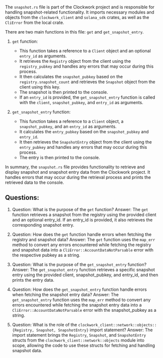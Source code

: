 The `snapshot.rs` file is part of the Clockwork project and is responsible for handling snapshot-related functionality. It imports necessary modules and objects from the `clockwork_client` and `solana_sdk` crates, as well as the `CliError` from the local crate.

There are two main functions in this file: `get` and `get_snapshot_entry`.

1. `get` function:

   - This function takes a reference to a `Client` object and an optional `entry_id` as arguments.
   - It retrieves the `Registry` object from the client using the `registry_pubkey` and handles any errors that may occur during this process.
   - It then calculates the `snapshot_pubkey` based on the `registry.snapshot_count` and retrieves the `Snapshot` object from the client using this key.
   - The snapshot is then printed to the console.
   - If an `entry_id` is provided, the `get_snapshot_entry` function is called with the `client`, `snapshot_pubkey`, and `entry_id` as arguments.

2. `get_snapshot_entry` function:
   - This function takes a reference to a `Client` object, a `snapshot_pubkey`, and an `entry_id` as arguments.
   - It calculates the `entry_pubkey` based on the `snapshot_pubkey` and `entry_id`.
   - It then retrieves the `SnapshotEntry` object from the client using the `entry_pubkey` and handles any errors that may occur during this process.
   - The entry is then printed to the console.

In summary, the `snapshot.rs` file provides functionality to retrieve and display snapshot and snapshot entry data from the Clockwork project. It handles errors that may occur during the retrieval process and prints the retrieved data to the console.

## Questions:

1. Question: What is the purpose of the `get` function?
   Answer: The `get` function retrieves a snapshot from the registry using the provided client and an optional entry_id. If an entry_id is provided, it also retrieves the corresponding snapshot entry.

2. Question: How does the `get` function handle errors when fetching the registry and snapshot data?
   Answer: The `get` function uses the `map_err` method to convert any errors encountered while fetching the registry and snapshot data into a `CliError::AccountDataNotParsable` error with the respective pubkey as a string.

3. Question: What is the purpose of the `get_snapshot_entry` function?
   Answer: The `get_snapshot_entry` function retrieves a specific snapshot entry using the provided client, snapshot_pubkey, and entry_id, and then prints the entry data.

4. Question: How does the `get_snapshot_entry` function handle errors when fetching the snapshot entry data?
   Answer: The `get_snapshot_entry` function uses the `map_err` method to convert any errors encountered while fetching the snapshot entry data into a `CliError::AccountDataNotParsable` error with the snapshot_pubkey as a string.

5. Question: What is the role of the `clockwork_client::network::objects::{Registry, Snapshot, SnapshotEntry}` import statement?
   Answer: The import statement brings the `Registry`, `Snapshot`, and `SnapshotEntry` structs from the `clockwork_client::network::objects` module into scope, allowing the code to use these structs for fetching and handling snapshot data.
